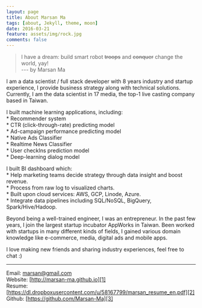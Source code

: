 ```yaml
---
layout: page
title: About Marsan Ma
tags: [about, Jekyll, theme, moon]
date: 2016-03-21
feature: assets/img/rock.jpg
comments: false
---
```

    
> I have a dream: build smart robot <strike>troops</strike> and <strike>conquer</strike> change the world, yay!  
> --- by Marsan Ma


I am a data scientist / full stack developer with 8 years industry and startup experience, I provide business strategy along with technical solutions. Currently, I am the data scientist in 17 media, the top-1 live casting company based in Taiwan.  

I built machine learning applications, including:  
    * Recommender system  
    * CTR (click-through-rate) predicting model  
    * Ad-campaign performance predicting model  
    * Native Ads Classifier  
    * Realtime News Classifier  
    * User checkIns prediction model  
    * Deep-learning dialog model  

I built BI dashboard which:  
    * Help marketing teams decide strategy through data insight and boost revenue.  
    * Process from raw log to visualized charts.  
    * Built upon cloud services: AWS, GCP, Linode, Azure.  
    * Integrate data pipelines including SQL/NoSQL, BigQuery, Spark/Hive/Hadoop.  

Beyond being a well-trained engineer, I was an entrepreneur. In the past few years, I join the largest startup incubator AppWorks in Taiwan. Been worked with startups in many different kinds of fields, I gained various domain knowledge like e-commerce, media, digital ads and mobile apps.  

I love making new friends and sharing industry experiences, feel free to chat :)  

---------------------------------
Email: [marsan@gmail.com][0]  
Website: [http://marsan-ma.github.io][1]  
Resume: [https://dl.dropboxusercontent.com/u/58167799/marsan_resume_en.pdf][2]  
Github: [https://github.com/Marsan-Ma][3]  



[0]: mailto:marsan@gmail.com
[1]: http://marsan-ma.github.io
[2]: https://dl.dropboxusercontent.com/u/58167799/marsan_resume_en.pdf
[3]: https://github.com/Marsan-Ma

